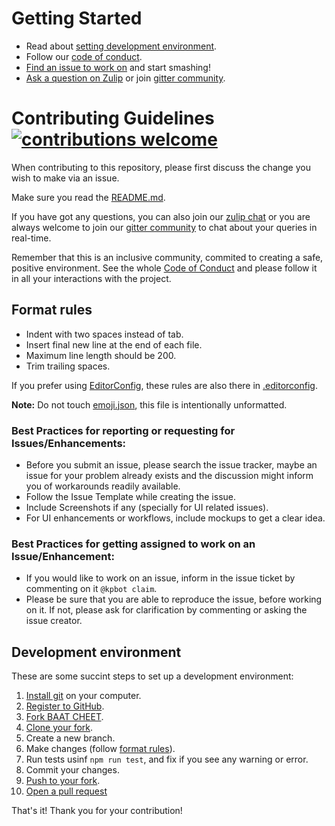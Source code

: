 # Getting Started

- Read about [setting development environment](#development-environment).
- Follow our [code of conduct](https://github.com/KamandPrompt/baat-cheet/blob/master/CODE_OF_CONDUCT.md).
- [Find an issue to work on](https://github.com/KamandPrompt/baat-cheet/issues) and start smashing!
- [Ask a question on Zulip](https://kamandprompt.zulipchat.com/login/#narrow/stream/201590-Baat-Cheet.20Project) or join [gitter community](https://gitter.im/Baat-Cheet-IIT).

# Contributing Guidelines [![contributions welcome](https://img.shields.io/badge/contributions-welcome-brightgreen.svg?style=flat)](https://github.com/KamandPrompt/baat-cheet/issues)

When contributing to this repository, please first discuss the change you wish to make via an issue.

Make sure you read the [README.md](https://github.com/KamandPrompt/baat-cheet/blob/master/README.md).

If you have got any questions, you can also join our [zulip chat](https://kamandprompt.zulipchat.com/login/#narrow/stream/201590-Baat-Cheet.20Project) or you are always welcome to join our [gitter community](https://gitter.im/Baat-Cheet-IIT) to chat about your queries in real-time.

Remember that this is an inclusive community, commited to creating a safe, positive environment. See the whole [Code of Conduct](https://github.com/KamandPrompt/baat-cheet/blob/master/CODE_OF_CONDUCT.md) and please follow it in all your interactions with the project.

## Format rules
  - Indent with two spaces instead of tab.
  - Insert final new line at the end of each file.
  - Maximum line length should be 200.
  - Trim trailing spaces.

If you prefer using [EditorConfig](https://editorconfig.org), these rules are also there in [.editorconfig](.editorconfig).

**Note:** Do not touch [emoji.json](public/emoji.json), this file is intentionally unformatted.

### Best Practices for reporting or requesting for Issues/Enhancements:
  - Before you submit an issue, please search the issue tracker, maybe an issue for your problem already exists and the discussion might inform you of workarounds readily available.
  - Follow the Issue Template while creating the issue.
  - Include Screenshots if any (specially for UI related issues).
  - For UI enhancements or workflows, include mockups to get a clear idea.

### Best Practices for getting assigned to work on an Issue/Enhancement:
- If you would like to work on an issue, inform in the issue ticket by commenting on it ```@kpbot claim```.
- Please be sure that you are able to reproduce the issue, before working on it. If not, please ask for clarification by commenting or asking the issue creator.


## Development environment

These are some succint steps to set up a development environment:

1. [Install git](https://git-scm.com/) on your computer.
2. [Register to GitHub](https://github.com).
3. [Fork BAAT CHEET](https://help.github.com/articles/fork-a-repo).
4. [Clone your fork](https://help.github.com/articles/cloning-a-repository).
9. Create a new branch.
10. Make changes (follow [format rules](#format-rules)).
11. Run tests usinf `npm run test`, and fix if you see any warning or error.
12. Commit your changes.
13. [Push to your fork](https://help.github.com/articles/pushing-to-a-remote).
14. [Open a pull request](https://help.github.com/articles/creating-a-pull-request)


That's it! Thank you for your contribution!
